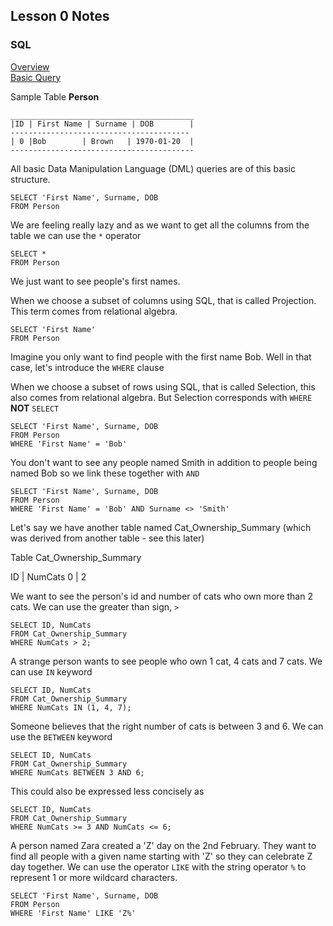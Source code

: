## Lesson 0 Notes

### SQL

<u>Overview</u></br>
[Basic Query](#basic_query)

Sample Table **Person**
```
_________________________________________
|ID | First Name | Surname | DOB        |
----------------------------------------
| 0 |Bob        | Brown   | 1970-01-20  |
-----------------------------------------
```
<a id="basic_query">All basic Data Manipulation Language (DML) queries are of this basic structure.</a>


```
SELECT 'First Name', Surname, DOB
FROM Person
```


We are feeling really lazy and as we want to get all the columns from the table we can use the `*` operator

```
SELECT *
FROM Person
```

We just want to see people's first names.

When we choose a subset of columns using SQL, that is called Projection. This term comes from relational algebra.

```
SELECT 'First Name'
FROM Person
```

Imagine you only want to find people with the first name Bob. Well in that case, let's introduce the `WHERE` clause

When we choose a subset of rows using SQL, that is called Selection, this also comes from relational algebra. But Selection corresponds with `WHERE` **NOT** `SELECT`

```
SELECT 'First Name', Surname, DOB
FROM Person
WHERE 'First Name' = 'Bob'
```

You don't want to see any people named Smith in addition to people being named Bob so we link these together with `AND`
```
SELECT 'First Name', Surname, DOB
FROM Person
WHERE 'First Name' = 'Bob' AND Surname <> 'Smith'
```

Let's say we have another table named Cat_Ownership_Summary (which was derived from another table - see this later)

Table Cat_Ownership_Summary

ID | NumCats
0  | 2

We want to see the person's id and number of cats who own more than 2 cats. We can use the greater than sign, `>`
```
SELECT ID, NumCats
FROM Cat_Ownership_Summary
WHERE NumCats > 2;
```

A strange person wants to see people who own 1 cat, 4 cats and 7 cats. We can use `IN` keyword
```
SELECT ID, NumCats
FROM Cat_Ownership_Summary
WHERE NumCats IN (1, 4, 7);
```

Someone believes that the right number of cats is between 3 and 6. We can use the `BETWEEN` keyword
```
SELECT ID, NumCats
FROM Cat_Ownership_Summary
WHERE NumCats BETWEEN 3 AND 6;
```

This could also be expressed less concisely as
```
SELECT ID, NumCats
FROM Cat_Ownership_Summary
WHERE NumCats >= 3 AND NumCats <= 6;
```

A person named Zara created a 'Z' day on the 2nd February. They want to find all people with a given name starting with 'Z' so they can celebrate Z day together.
We can use the operator `LIKE` with the string operator `%` to represent 1 or more wildcard characters.
```
SELECT 'First Name', Surname, DOB
FROM Person
WHERE 'First Name' LIKE 'Z%'
```

